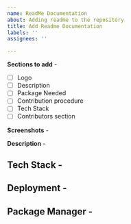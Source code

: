 ```yaml
---
name: ReadMe Documentation
about: Adding readme to the repository
title: Add Readme Documentation
labels: ''
assignees: ''

---
```


**Sections to add** - 

- [ ] Logo
- [ ] Description
- [ ] Package Needed
- [ ] Contribution procedure
- [ ] Tech Stack
- [ ] Contributors section

**Screenshots** - 


**Description** - 


**Tech Stack** - 
- 

**Deployment** - 
- 

**Package Manager** - 
-
